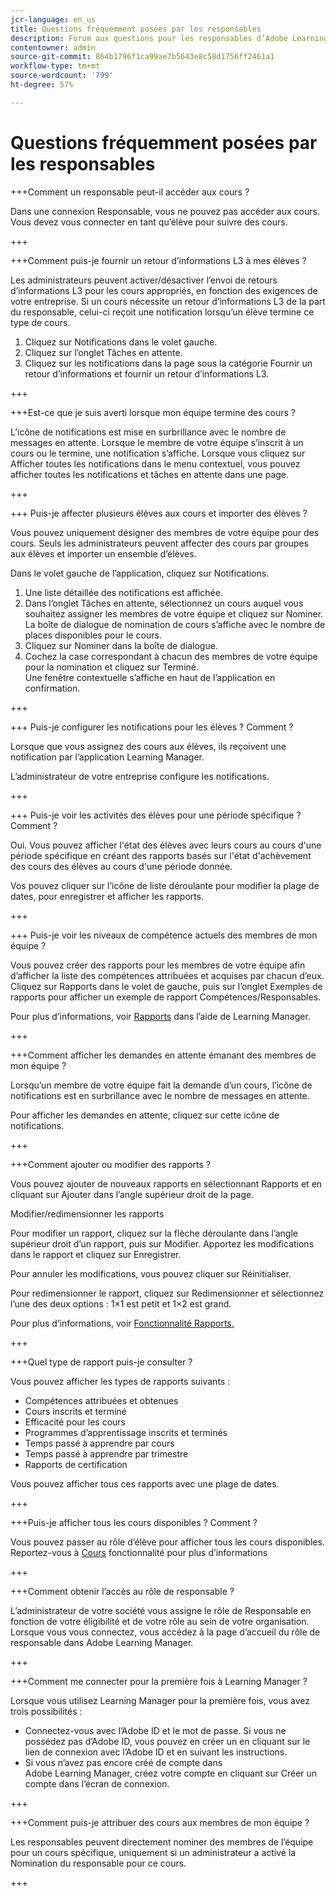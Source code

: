 ```yaml
---
jcr-language: en_us
title: Questions fréquemment posées par les responsables
description: Forum aux questions pour les responsables d’Adobe Learning Manager
contentowner: admin
source-git-commit: 864b1796f1ca99ae7b5643e8c58d1756ff2461a1
workflow-type: tm+mt
source-wordcount: '799'
ht-degree: 57%

---
```




# Questions fréquemment posées par les responsables

+++Comment un responsable peut-il accéder aux cours ?

Dans une connexion Responsable, vous ne pouvez pas accéder aux cours. Vous devez vous connecter en tant qu’élève pour suivre des cours.

+++

+++Comment puis-je fournir un retour d’informations L3 à mes élèves ?

Les administrateurs peuvent activer/désactiver l’envoi de retours d’informations L3 pour les cours appropriés, en fonction des exigences de votre entreprise. Si un cours nécessite un retour d’informations L3 de la part du responsable, celui-ci reçoit une notification lorsqu’un élève termine ce type de cours.

1. Cliquez sur Notifications dans le volet gauche.
1. Cliquez sur l’onglet Tâches en attente.
1. Cliquez sur les notifications dans la page sous la catégorie Fournir un retour d’informations et fournir un retour d’informations L3.

+++

+++Est-ce que je suis averti lorsque mon équipe termine des cours ?

L’icône de notifications est mise en surbrillance avec le nombre de messages en attente. Lorsque le membre de votre équipe s’inscrit à un cours ou le termine, une notification s’affiche. Lorsque vous cliquez sur Afficher toutes les notifications dans le menu contextuel, vous pouvez afficher toutes les notifications et tâches en attente dans une page.

+++

+++ Puis-je affecter plusieurs élèves aux cours et importer des élèves ?

Vous pouvez uniquement désigner des membres de votre équipe pour des cours. Seuls les administrateurs peuvent affecter des cours par groupes aux élèves et importer un ensemble d’élèves.

Dans le volet gauche de l’application, cliquez sur Notifications.

1. Une liste détaillée des notifications est affichée.
1. Dans l’onglet Tâches en attente, sélectionnez un cours auquel vous souhaitez assigner les membres de votre équipe et cliquez sur Nominer.\
   La boîte de dialogue de nomination de cours s’affiche avec le nombre de places disponibles pour le cours.
1. Cliquez sur Nominer dans la boîte de dialogue.
1. Cochez la case correspondant à chacun des membres de votre équipe pour la nomination et cliquez sur Terminé.\
   Une fenêtre contextuelle s’affiche en haut de l’application en confirmation.

+++

+++ Puis-je configurer les notifications pour les élèves ? Comment ?

Lorsque que vous assignez des cours aux élèves, ils reçoivent une notification par l’application Learning Manager.

L’administrateur de votre entreprise configure les notifications.

+++

+++ Puis-je voir les activités des élèves pour une période spécifique ? Comment ?

Oui. Vous pouvez afficher l&#39;état des élèves avec leurs cours au cours d&#39;une période spécifique en créant des rapports basés sur l&#39;état d&#39;achèvement des cours des élèves au cours d&#39;une période donnée.

Vos pouvez cliquer sur l’icône de liste déroulante pour modifier la plage de dates, pour enregistrer et afficher les rapports.

+++

+++ Puis-je voir les niveaux de compétence actuels des membres de mon équipe ?

Vous pouvez créer des rapports pour les membres de votre équipe afin d’afficher la liste des compétences attribuées et acquises par chacun d’eux. Cliquez sur Rapports dans le volet de gauche, puis sur l’onglet Exemples de rapports pour afficher un exemple de rapport Compétences/Responsables.

Pour plus d’informations, voir [Rapports](feature-summary/reports.md) dans l’aide de Learning Manager.

+++

+++Comment afficher les demandes en attente émanant des membres de mon équipe ?

Lorsqu’un membre de votre équipe fait la demande d’un cours, l’icône de notifications est en surbrillance avec le nombre de messages en attente.

Pour afficher les demandes en attente, cliquez sur cette icône de notifications.

+++

+++Comment ajouter ou modifier des rapports ?

Vous pouvez ajouter de nouveaux rapports en sélectionnant Rapports et en cliquant sur Ajouter dans l’angle supérieur droit de la page.

Modifier/redimensionner les rapports

Pour modifier un rapport, cliquez sur la flèche déroulante dans l’angle supérieur droit d’un rapport, puis sur Modifier. Apportez les modifications dans le rapport et cliquez sur Enregistrer.

Pour annuler les modifications, vous pouvez cliquer sur Réinitialiser.

Pour redimensionner le rapport, cliquez sur Redimensionner et sélectionnez l’une des deux options : 1×1 est petit et 1×2 est grand.

Pour plus d’informations, voir  [Fonctionnalité Rapports.](feature-summary/reports.md)

+++

+++Quel type de rapport puis-je consulter ?

Vous pouvez afficher les types de rapports suivants :

* Compétences attribuées et obtenues
* Cours inscrits et terminé
* Efficacité pour les cours
* Programmes d’apprentissage inscrits et terminés
* Temps passé à apprendre par cours
* Temps passé à apprendre par trimestre
* Rapports de certification

Vous pouvez afficher tous ces rapports avec une plage de dates.

+++

+++Puis-je afficher tous les cours disponibles ? Comment ?

Vous pouvez passer au rôle d’élève pour afficher tous les cours disponibles. Reportez-vous à  [Cours](../learners/feature-summary/courses.md) fonctionnalité pour plus d’informations

+++

+++Comment obtenir l’accès au rôle de responsable ?

L’administrateur de votre société vous assigne le rôle de Responsable en fonction de votre éligibilité et de votre rôle au sein de votre organisation. Lorsque vous vous connectez, vous accédez à la page d’accueil du rôle de responsable dans Adobe Learning Manager.

+++

+++Comment me connecter pour la première fois à Learning Manager ?

Lorsque vous utilisez Learning Manager pour la première fois, vous avez trois possibilités :

* Connectez-vous avec l’Adobe ID et le mot de passe. Si vous ne possédez pas d’Adobe ID, vous pouvez en créer un en cliquant sur le lien de connexion avec l’Adobe ID et en suivant les instructions.
* Si vous n’avez pas encore créé de compte dans Adobe Learning Manager, créez votre compte en cliquant sur Créer un compte dans l’écran de connexion.

+++

+++Comment puis-je attribuer des cours aux membres de mon équipe ?

Les responsables peuvent directement nominer des membres de l’équipe pour un cours spécifique, uniquement si un administrateur a activé la Nomination du responsable pour ce cours.

+++
